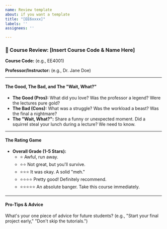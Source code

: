 ```yaml
---
name: Review template
about: if you want a template
title: "[EE6xxxx]"
labels: ''
assignees: ''

---
```


### 📝 Course Review: [Insert Course Code & Name Here]

**Course Code:** (e.g., EE4001)

**Professor/Instructor:** (e.g., Dr. Jane Doe)

---

#### The Good, The Bad, and The "Wait, What?"

* **The Good (Pros):** What did you love? Was the professor a legend? Were the lectures pure gold?
* **The Bad (Cons):** What was a struggle? Was the workload a beast? Was the final a nightmare?
* **The "Wait, What?":** Share a funny or unexpected moment. Did a squirrel steal your lunch during a lecture? We need to know.

---

#### The Rating Game

* **Overall Grade (1-5 Stars):**
    * ⭐️ Awful, run away.
    * ⭐️⭐️ Not great, but you'll survive.
    * ⭐️⭐️⭐️ It was okay. A solid "meh."
    * ⭐️⭐️⭐️⭐️ Pretty good! Definitely recommend.
    * ⭐️⭐️⭐️⭐️⭐️ An absolute banger. Take this course immediately.

---

#### Pro-Tips & Advice

What's your one piece of advice for future students? (e.g., "Start your final project early," "Don't skip the tutorials.")
